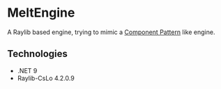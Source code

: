 # MeltEngine
A Raylib based engine, trying to mimic a [Component Pattern](https://medium.com/@simon.nordon/unity-architecture-gameobject-component-pattern-34a76a9eacfb) like engine.

## Technologies
- .NET 9
- Raylib-CsLo 4.2.0.9